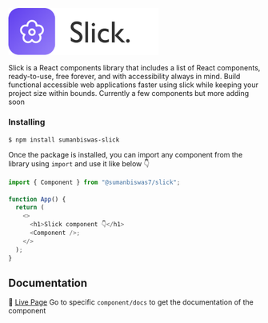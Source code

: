<p align="left">
  <picture>
    <source media="(prefers-color-scheme: dark)" srcset="./assets/logo-light.png">
    <img alt="Slick.png" src="./assets/logo-dark.png" width="300px">
  </picture>
</p>

Slick is a React components library that includes a list of React components, ready-to-use, free forever, and with accessibility always in mind. Build functional accessible web applications faster using slick while keeping your project size within bounds. Currently a few components but more adding soon

### Installing

```shell
$ npm install sumanbiswas-slick
```

Once the package is installed, you can import any component from the library using `import` and use it like below 👇

```js
import { Component } from "@sumanbiswas7/slick";

function App() {
  return (
    <>
      <h1>Slick component 👇</h1>
      <Component />;
    </>
  );
}
```

## Documentation

📑 [Live Page](https://sumanbiswas-slick.netlify.app/)
Go to specific `component/docs` to get the documentation of the component
